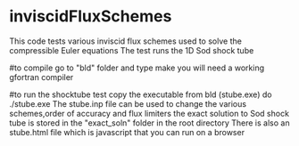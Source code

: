 # inviscidFluxSchemes
This code tests various inviscid flux schemes used to solve the compressible Euler equations
The test runs the 1D Sod shock tube

#to compile
go to "bld" folder and type make
you will need a working gfortran compiler

#to run the shocktube test
copy the executable from bld (stube.exe)
do ./stube.exe
The stube.inp file can be used to change the various schemes,order of accuracy and flux limiters
the exact solution to Sod shock tube is stored in the "exact_soln" folder in the root directory
There is also an stube.html file which is javascript that you can run on a browser

